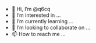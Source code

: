 - 👋 Hi, I’m @q6cq
- 👀 I’m interested in ...
- 🌱 I’m currently learning ...
- 💞️ I’m looking to collaborate on ...
- 📫 How to reach me ...

<!---
q6cb/q6cb is a ✨ special ✨ repository because its `README.md` (this file) appears on your GitHub profile.
You can click the Preview link to take a look at your changes.
--->
